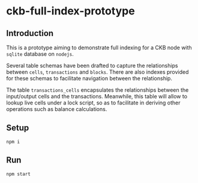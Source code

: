 # ckb-full-index-prototype

## Introduction
This is a prototype aiming to demonstrate full indexing for a CKB node with `sqlite` database on `nodejs`.

Several table schemas have been drafted to capture the relationships between `cells`, `transactions` and `blocks`. 
There are also indexes provided for these schemas to facilitate navigation between the relationship. 

The table `transactions_cells` encapsulates the relationships between the input/output cells and the transactions. Meanwhile, this table will allow to lookup live cells under a lock script, so as to facilitate in deriving other operations such as balance calculations.

## Setup
```
npm i
```

## Run
```
npm start
```
